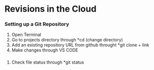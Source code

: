 # Revisions in the Cloud

### Setting up a Git Repository

1. Open Terminal
2. Go to projects directory through *cd (change directory)
3. Add an existing repository URL from github throught *git clone + link
4. Make changes through VS CODE
 
###

1. Check file status through *git status 
